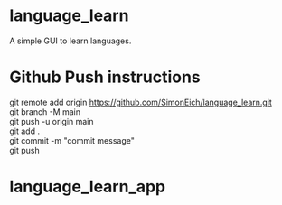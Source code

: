 # language_learn

A simple GUI to learn languages.

# Github Push instructions
git remote add origin https://github.com/SimonEich/language_learn.git <br />
git branch -M main<br />
git push -u origin main<br />
git add .<br />
git commit -m "commit message"<br />
git push<br />
# language_learn_app
